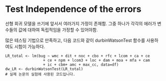 # Test Independence of the errors

선형 회귀 모델을 쓰기에 앞서서 여러가지 가정이 존재함. 그중 하나가 각각의 에러가 변수들의 값에 대하여 독립적임을 가정할 수 있어야함.

많은 테스팅 기법으로 만족하고, 다음 코드와 같이 durbinWatsonTest 함수를 사용하여도 시험이 가능하다.

```
LR_total <- lm(bug ~ wmc + dit + noc + cbo + rfc + lcom + ca + ce
                 + ce + npm + lcom3 + loc + dam + moa + mfa + cam
                 + ic + cbm+ amc + max_cc, data=df)
dw_LR <- durbinWatsonTest(LR_total)
# 실제 논문의 실험에 사용된 코드입니다.
```
